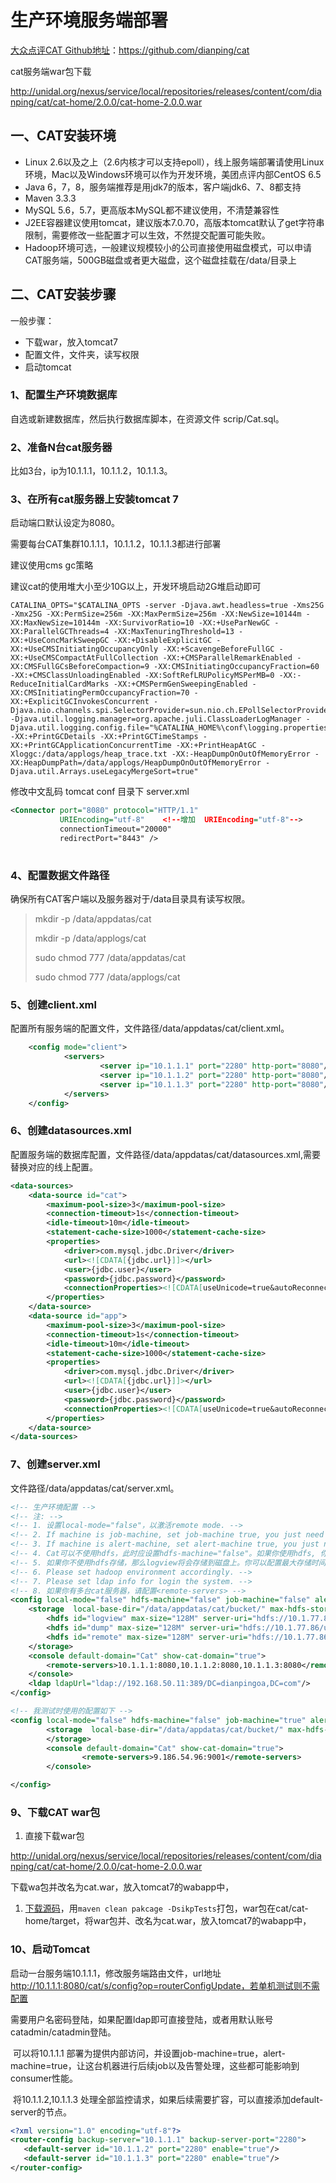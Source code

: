 # 生产环境服务端部署

[大众点评CAT Github地址](https://github.com/dianping/cat#quick-start)：https://github.com/dianping/cat

cat服务端war包下载

http://unidal.org/nexus/service/local/repositories/releases/content/com/dianping/cat/cat-home/2.0.0/cat-home-2.0.0.war

## 一、CAT安装环境

- Linux 2.6以及之上（2.6内核才可以支持epoll），线上服务端部署请使用Linux环境，Mac以及Windows环境可以作为开发环境，美团点评内部CentOS 6.5
- Java 6，7，8，服务端推荐是用jdk7的版本，客户端jdk6、7、8都支持
- Maven 3.3.3
- MySQL 5.6，5.7，更高版本MySQL都不建议使用，不清楚兼容性
- J2EE容器建议使用tomcat，建议版本7.0.70，高版本tomcat默认了get字符串限制，需要修改一些配置才可以生效，不然提交配置可能失败。
- Hadoop环境可选，一般建议规模较小的公司直接使用磁盘模式，可以申请CAT服务端，500GB磁盘或者更大磁盘，这个磁盘挂载在/data/目录上

## 二、CAT安装步骤

一般步骤：

- 下载war，放入tomcat7
- 配置文件，文件夹，读写权限
- 启动tomcat

### 1、配置生产环境数据库

自选或新建数据库，然后执行数据库脚本，在资源文件 scrip/Cat.sql。

### 2、准备N台cat服务器

比如3台，ip为10.1.1.1，10.1.1.2，10.1.1.3。

### 3、在所有cat服务器上安装tomcat 7

启动端口默认设定为8080。

需要每台CAT集群10.1.1.1，10.1.1.2，10.1.1.3都进行部署

建议使用cms gc策略

建议cat的使用堆大小至少10G以上，开发环境启动2G堆启动即可

```
CATALINA_OPTS="$CATALINA_OPTS -server -Djava.awt.headless=true -Xms25G -Xmx25G -XX:PermSize=256m -XX:MaxPermSize=256m -XX:NewSize=10144m -XX:MaxNewSize=10144m -XX:SurvivorRatio=10 -XX:+UseParNewGC -XX:ParallelGCThreads=4 -XX:MaxTenuringThreshold=13 -XX:+UseConcMarkSweepGC -XX:+DisableExplicitGC -XX:+UseCMSInitiatingOccupancyOnly -XX:+ScavengeBeforeFullGC -XX:+UseCMSCompactAtFullCollection -XX:+CMSParallelRemarkEnabled -XX:CMSFullGCsBeforeCompaction=9 -XX:CMSInitiatingOccupancyFraction=60 -XX:+CMSClassUnloadingEnabled -XX:SoftRefLRUPolicyMSPerMB=0 -XX:-ReduceInitialCardMarks -XX:+CMSPermGenSweepingEnabled -XX:CMSInitiatingPermOccupancyFraction=70 -XX:+ExplicitGCInvokesConcurrent -Djava.nio.channels.spi.SelectorProvider=sun.nio.ch.EPollSelectorProvider -Djava.util.logging.manager=org.apache.juli.ClassLoaderLogManager -Djava.util.logging.config.file="%CATALINA_HOME%\conf\logging.properties" -XX:+PrintGCDetails -XX:+PrintGCTimeStamps -XX:+PrintGCApplicationConcurrentTime -XX:+PrintHeapAtGC -Xloggc:/data/applogs/heap_trace.txt -XX:-HeapDumpOnOutOfMemoryError -XX:HeapDumpPath=/data/applogs/HeapDumpOnOutOfMemoryError -Djava.util.Arrays.useLegacyMergeSort=true"
```

修改中文乱码 tomcat conf 目录下 server.xml

```xml
<Connector port="8080" protocol="HTTP/1.1"
           URIEncoding="utf-8"    <!--增加  URIEncoding="utf-8"-->
           connectionTimeout="20000"
           redirectPort="8443" />  
                            
```

### 4、配置数据文件路径

确保所有CAT客户端以及服务器对于/data目录具有读写权限。

> mkdir -p /data/appdatas/cat
>
> mkdir -p /data/applogs/cat
>
> sudo chmod 777 /data/appdatas/cat
>
> sudo chmod 777 /data/applogs/cat

### 5、创建client.xml

配置所有服务端的配置文件，文件路径/data/appdatas/cat/client.xml。

```xml
	<config mode="client">
	    	<servers>
	                <server ip="10.1.1.1" port="2280" http-port="8080"/>
	                <server ip="10.1.1.2" port="2280" http-port="8080"/>
	                <server ip="10.1.1.3" port="2280" http-port="8080"/>
	    	</servers>
	</config>
```

### 6、创建datasources.xml

配置服务端的数据库配置，文件路径/data/appdatas/cat/datasources.xml,需要替换对应的线上配置。

```xml
<data-sources>
	<data-source id="cat">
		<maximum-pool-size>3</maximum-pool-size>
		<connection-timeout>1s</connection-timeout>
		<idle-timeout>10m</idle-timeout>
		<statement-cache-size>1000</statement-cache-size>
		<properties>
			<driver>com.mysql.jdbc.Driver</driver>
			<url><![CDATA[{jdbc.url}]]></url>
			<user>{jdbc.user}</user>
			<password>{jdbc.password}</password>
			<connectionProperties><![CDATA[useUnicode=true&autoReconnect=true]]></connectionProperties>
		</properties>
	</data-source>
	<data-source id="app">
		<maximum-pool-size>3</maximum-pool-size>
		<connection-timeout>1s</connection-timeout>
		<idle-timeout>10m</idle-timeout>
		<statement-cache-size>1000</statement-cache-size>
		<properties>
			<driver>com.mysql.jdbc.Driver</driver>
			<url><![CDATA[{jdbc.url}]]></url>
			<user>{jdbc.user}</user>
			<password>{jdbc.password}</password>
			<connectionProperties><![CDATA[useUnicode=true&autoReconnect=true]]></connectionProperties>
		</properties>
	</data-source>
</data-sources>
```



### 7、创建server.xml

文件路径/data/appdatas/cat/server.xml。

```xml
<!-- 生产环境配置 -->
<!-- 注: -->
<!-- 1. 设置local-mode="false"，以激活remote mode. -->
<!-- 2. If machine is job-machine, set job-machine true, you just need config only one machine. Job is offline for report aggreation, statistics report.-->
<!-- 3. If machine is alert-machine, set alert-machine true, you just need config only one machine. -->
<!-- 4. Cat可以不使用hdfs，此时应设置hdfs-machine="false"。如果你使用hdfs, 你可以配置<hdfs/>用于保存log view信息.  -->
<!-- 5. 如果你不使用hdfs存储，那么logview将会存储到磁盘上。你可以配置最大存储时间local-logivew-storage-time="7"，单位'天'. -->
<!-- 6. Please set hadoop environment accordingly. -->
<!-- 7. Please set ldap info for login the system. -->
<!-- 8. 如果你有多台cat服务器，请配置<remote-servers> -->
<config local-mode="false" hdfs-machine="false" job-machine="false" alert-machine="false">
	<storage  local-base-dir="/data/appdatas/cat/bucket/" max-hdfs-storage-time="15" local-report-storage-time="7" local-logivew-storage-time="7">
		<hdfs id="logview" max-size="128M" server-uri="hdfs://10.1.77.86/user/cat" base-dir="logview"/>
		<hdfs id="dump" max-size="128M" server-uri="hdfs://10.1.77.86/user/cat" base-dir="dump"/>
		<hdfs id="remote" max-size="128M" server-uri="hdfs://10.1.77.86/user/cat" base-dir="remote"/>
	</storage>
	<console default-domain="Cat" show-cat-domain="true">
		<remote-servers>10.1.1.1:8080,10.1.1.2:8080,10.1.1.3:8080</remote-servers>		
	</console>
	<ldap ldapUrl="ldap://192.168.50.11:389/DC=dianpingoa,DC=com"/>
</config>

```

```xml
<!-- 我测试时使用的配置如下 -->
<config local-mode="false" hdfs-machine="false" job-machine="true" alert-machine="false">
        <storage  local-base-dir="/data/appdatas/cat/bucket/" max-hdfs-storage-time="15" local-report-storage-time="7" local-logivew-storage-time="7">
        </storage>
        <console default-domain="Cat" show-cat-domain="true">
                <remote-servers>9.186.54.96:9001</remote-servers>
        </console>

</config>
```



### 9、下载CAT war包

1. 直接下载war包

http://unidal.org/nexus/service/local/repositories/releases/content/com/dianping/cat/cat-home/2.0.0/cat-home-2.0.0.war

下载wa包并改名为cat.war，放入tomcat7的wabapp中，

1. [下载源码](https://github.com/dianping/cat)，用`maven clean pakcage -DsikpTests`打包，war包在cat/cat-home/target，将war包并、改名为cat.war，放入tomcat7的wabapp中，

### 10、启动Tomcat

启动一台服务端10.1.1.1，修改服务端路由文件，url地址 http://10.1.1.1:8080/cat/s/config?op=routerConfigUpdate，若单机测试则不需配置

​      需要用户名密码登陆，如果配置ldap即可直接登陆，或者用默认账号catadmin/catadmin登陆。

​      可以将10.1.1.1 部署为提供内部访问，并设置job-machine=true，alert-machine=true，让这台机器进行后续job以及告警处理，这些都可能影响到consumer性能。

​      将10.1.1.2,10.1.1.3 处理全部监控请求，如果后续需要扩容，可以直接添加default-server的节点。

```xml
<?xml version="1.0" encoding="utf-8"?>
<router-config backup-server="10.1.1.1" backup-server-port="2280">
   <default-server id="10.1.1.2" port="2280" enable="true"/>
   <default-server id="10.1.1.3" port="2280" enable="true"/>
</router-config>
```

